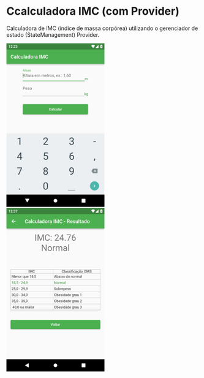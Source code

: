 # Ccalculadora IMC (com Provider)

Calculadora de IMC (índice de massa corpórea) utilizando o gerenciador de estado
(StateManagement) Provider.

<img src="_screenshot1.jpg" width="256"> &emsp;&emsp; <img src="_screenshot2.jpg" width="256">
